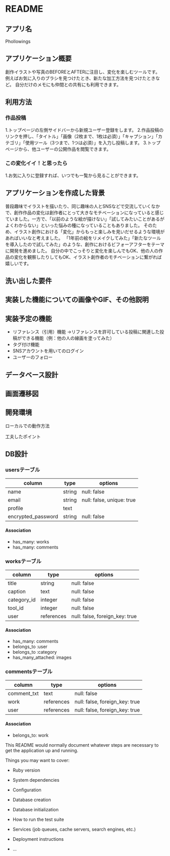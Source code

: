 # README
## アプリ名
Phollowings

## アプリケーション概要
創作イラストや写真のBEFOREとAFTERに注目し、変化を楽しむツールです。
例えばお気に入りのブラシを見つけたとき、新たな加工方法を見つけたときなど。
自分だけのメモにも仲間との共有にも利用できます。

## 利用方法
### 作品投稿
1.トップページの左側サイドバーから新規ユーザー登録をします。
2.作品投稿のリンクを押し、「タイトル」「画像（2枚まで、1枚は必須）」「キャプション」「カテゴリ」「使用ツール（3つまで、1つは必須）」を入力し投稿します。
3.トップページから、他ユーザーの公開作品を閲覧できます。

### この変化イイ！と思ったら
1.お気に入りに登録すれば、いつでも一覧から見ることができます。

## アプリケーションを作成した背景
普段趣味でイラストを描いたり、同じ趣味の人とSNSなどで交流していくなかで、創作作品の変化は創作者にとって大きなモチベーションになっていると感じていました。一方で、「以前のような絵が描けない」「試してみたいことがあるがよくわからない」といった悩みの種になっていることもありました。
そのため、イラスト創作における「変化」からもっと楽しみを見いだせるような環境があればいいなと考えました。
「1年前の絵をリメイクしてみた」「新たなツールを導入したので試してみた」のような、創作におけるビフォーアフターをテーマに開発を進めました。
自分の中でこっそりと変化を楽しんでもOK、他の人の作品の変化を観察したりしてもOK、イラスト創作者のモチベーションに繋がれば嬉しいです。

## 洗い出した要件

## 実装した機能についての画像やGIF、その他説明

## 実装予定の機能
- リファレンス（引用）機能
  →リファレンスを許可している投稿に関連した投稿ができる機能（例：他の人の線画を塗ってみた）
- タグ付け機能
- SNSアカウントを用いてのログイン
- ユーザーのフォロー

## データベース設計

## 画面遷移図

## 開発環境

ローカルでの動作方法

工夫したポイント



## DB設計
### usersテーブル
| column             | type   | options                   |
| ------------------ | ------ | ------------------------- |
| name               | string | null: false               |
| email              | string | null: false, unique: true |
| profile            | text   |                           |
| encrypted_password | string | null: false               |

#### Association
- has_many: works
- has_many: comments

### worksテーブル
| column        | type       | options                        |
| ------------- | ---------- | ------------------------------ |
| title         | string     | null: false                    |
| caption       | text       | null: false                    |
| category_id   | integer    | null: false                    |
| tool_id       | integer    | null: false                    |
| user          | references | null: false, foreign_key: true |

#### Association
- has_many: comments
- belongs_to :user
- belongs_to :category
- has_many_attached: images

### commentsテーブル
| column      | type       | options                        |
| ----------- | ---------- | ------------------------------ |
| comment_txt | text       | null: false                    |
| work        | references | null: false, foreign_key: true |
| user        | references | null: false, foreign_key: true |

#### Association
- belongs_to: work

This README would normally document whatever steps are necessary to get the
application up and running.

Things you may want to cover:

* Ruby version

* System dependencies

* Configuration

* Database creation

* Database initialization

* How to run the test suite

* Services (job queues, cache servers, search engines, etc.)

* Deployment instructions

* ...
